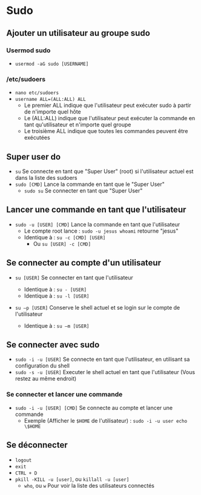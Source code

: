 # Sudo
## Ajouter un utilisateur au groupe sudo
### Usermod sudo
- `usermod -aG sudo [USERNAME]`
### /etc/sudoers
- `nano etc/sudoers`
- `username ALL=(ALL:ALL) ALL`
  - Le premier ALL indique que l'utilisateur peut exécuter sudo à partir de n'importe quel hôte
  - Le (ALL:ALL) indique que l'utilisateur peut exécuter la commande en tant qu'utilisateur et n'importe quel groupe
  - Le troisième ALL indique que toutes les commandes peuvent être exécutées
## Super user do
- `su` Se connecte en tant que "Super User" (root)  si l'utilisateur actuel est dans la liste des sudoers
- `sudo [CMD]` Lance la commande en tant que le "Super User"
  - `sudo su` Se connecter en tant que "Super User"

## Lancer une commande en tant que l'utilisateur
- `sudo -u [USER] [CMD]` Lance la commande en tant que l'utilisateur
  - Le compte root lance : `sudo -u jesus whoami` retourne "jesus"
  - Identique à : `su -c [CMD] [USER]`
    - Ou `su [USER] -c [CMD]`
 
## Se connecter au compte d'un utilisateur
- `su [USER]` Se connecter en tant que l'utilisateur
  - Identique à : `su - [USER]`
  - Identique à : `su -l [USER]`

- `su –p [USER]` Conserve le shell actuel et se login sur le compte de l'utilisateur
  - Identique à : `su –m [USER]`

## Se connecter avec sudo
- `sudo -i -u [USER]` Se connecte en tant que l'utilisateur, en utilisant sa configuration du shell
- `sudo -s -u [USER]` Executer le shell actuel en tant que l'utilisateur (Vous restez au même endroit)

### Se connecter et lancer une commande
- `sudo -i -u [USER] [CMD]` Se connecte au compte et lancer une commande
  - Exemple (Afficher le `$HOME` de l'utilisateur) : `sudo -i -u user echo \$HOME`

## Se déconnecter
- `logout`
- `exit`
- `CTRL + D`
- `pkill -KILL -u [user]`, ou `killall -u [user]`
  - `who`, ou `w` Pour voir la liste des utilisateurs connectés